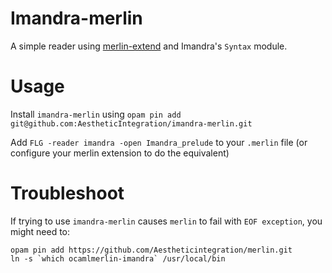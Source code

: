 # Imandra-merlin

A simple reader using [merlin-extend](https://github.com/let-def/merlin-extend)
and Imandra's `Syntax` module.

# Usage
Install `imandra-merlin` using `opam pin add git@github.com:AestheticIntegration/imandra-merlin.git`

Add `FLG -reader imandra -open Imandra_prelude` to your `.merlin` file (or configure your merlin extension to do the equivalent)

# Troubleshoot

If trying to use `imandra-merlin` causes `merlin` to fail with `EOF exception`, you might need to:

```
opam pin add https://github.com/Aestheticintegration/merlin.git
ln -s `which ocamlmerlin-imandra` /usr/local/bin
```
